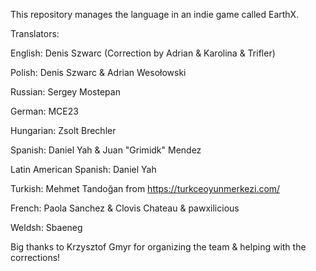 This repository manages the language in an indie game called EarthX. 

Translators:

English: Denis Szwarc (Correction by Adrian & Karolina & Trifler)

Polish: Denis Szwarc & Adrian Wesołowski

Russian: Sergey Mostepan

German: MCE23

Hungarian: Zsolt Brechler

Spanish: Daniel Yah & Juan "Grimidk" Mendez

Latin American Spanish: Daniel Yah

Turkish: Mehmet Tandoğan from https://turkceoyunmerkezi.com/

French: Paola Sanchez & Clovis Chateau & pawxilicious

Weldsh: Sbaeneg

Big thanks to Krzysztof Gmyr for organizing the team & helping with the corrections!
